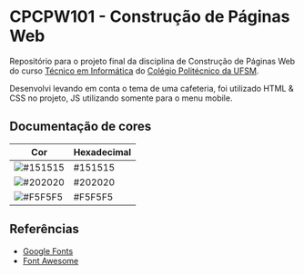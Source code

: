 # CPCPW101 - Construção de Páginas Web
Repositório para o projeto final da disciplina de Construção de Páginas Web do curso [Técnico em Informática](https://www.ufsm.br/cursos/tecnico/santa-maria/informatica/) do [Colégio Politécnico da UFSM](https://www.ufsm.br/unidades-universitarias/politecnico/).

Desenvolvi levando em conta o tema de uma cafeteria, foi utilizado HTML & CSS no projeto, JS utilizando somente para o menu mobile.

## Documentação de cores

| Cor                                                      | Hexadecimal |
| -------------------------------------------------------- | ----------  |
| ![#151515](https://via.placeholder.com/30/151515?text=+) | #151515     |
| ![#202020](https://via.placeholder.com/30/202020?text=+) | #202020     |
| ![#F5F5F5](https://via.placeholder.com/30/F5F5F5?text=+) | #F5F5F5     |


## Referências

 - [Google Fonts](https://fonts.google.com/)
 - [Font Awesome](https://fontawesome.com/)

